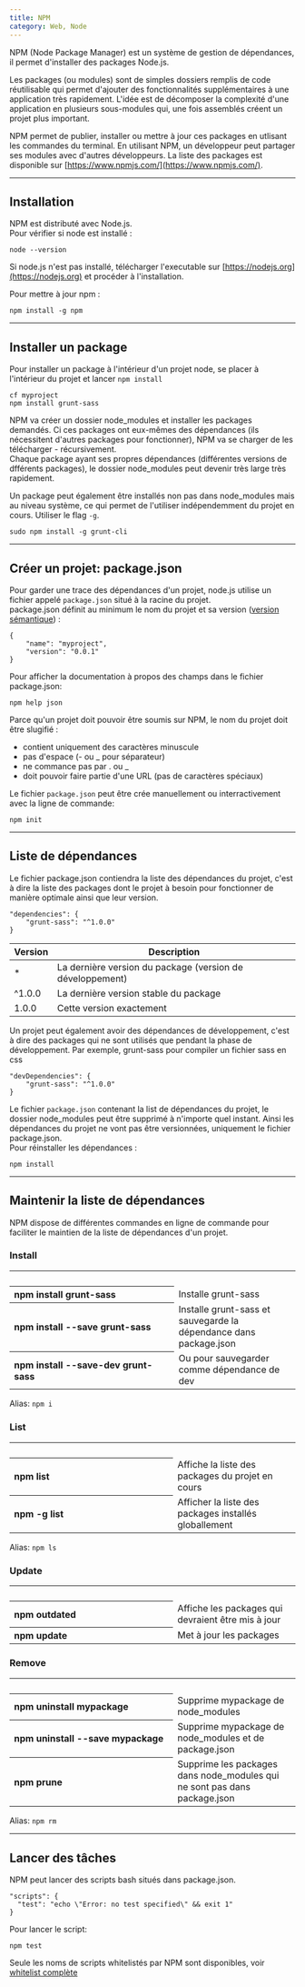 ```yaml
---
title: NPM
category: Web, Node
---
```


NPM (Node Package Manager) est un système de gestion de dépendances, il permet d'installer des packages Node.js.

Les packages (ou modules) sont de simples dossiers remplis de code réutilisable qui permet d'ajouter des fonctionnalités supplémentaires à une application très rapidement.
L'idée est de décomposer la complexité d'une application en plusieurs sous-modules qui, une fois assemblés créent un projet plus important.

NPM permet de publier, installer ou mettre à jour ces packages en utlisant les commandes du terminal. En utilisant NPM, un développeur peut partager ses modules avec d'autres développeurs. La liste des packages est disponible sur [https://www.npmjs.com/](https://www.npmjs.com/).

---

## Installation

NPM est distributé avec Node.js.  
Pour vérifier si node est installé :

    node --version

Si node.js n'est pas installé, télécharger l'executable sur [https://nodejs.org](https://nodejs.org) et procéder à l'installation.

Pour mettre à jour npm :

    npm install -g npm

---

## Installer un package

Pour installer un package à l'intérieur d'un projet node, se placer à l'intérieur du projet et lancer `npm install`

    cf myproject
    npm install grunt-sass

NPM va créer un dossier node_modules et installer les packages demandés. Ci ces packages ont eux-mêmes des dépendances (ils nécessitent d'autres packages pour fonctionner), NPM va se charger de les télécharger - récursivement.  
Chaque package ayant ses propres dépendances (différentes versions de dfférents packages), le dossier node_modules peut devenir très large très rapidement.

Un package peut également être installés non pas dans node_modules mais au niveau système, ce qui permet de l'utiliser indépendemment du projet en cours. Utiliser le flag `-g`.

    sudo npm install -g grunt-cli

---

## Créer un projet: package.json

Pour garder une trace des dépendances d'un projet, node.js utilise un fichier appelé `package.json` situé à la racine du projet.  
package.json définit au minimum le nom du projet et sa version ([version sémantique](semver.md)) :

    {
        "name": "myproject",
        "version": "0.0.1"
    }

Pour afficher la documentation à propos des champs dans le fichier package.json:

    npm help json

Parce qu'un projet doit pouvoir être soumis sur NPM, le nom du projet doit être slugifié :
- contient uniquement des caractères minuscule
- pas d'espace (- ou _ pour séparateur)
- ne commance pas par . ou _
- doit pouvoir faire partie d'une URL (pas de caractères spéciaux)

Le fichier `package.json` peut être crée manuellement ou interractivement avec la ligne de commande:

    npm init

---

## Liste de dépendances

Le fichier package.json contiendra la liste des dépendances du projet, c'est à dire la liste des packages dont le projet à besoin pour fonctionner de manière optimale ainsi que leur version.

    "dependencies": {
        "grunt-sass": "^1.0.0"
    }

| Version | Description                                               |
|---      |---                                                        |
| *       | La dernière version du package (version de développement) |
| ^1.0.0  | La dernière version stable du package                     |
| 1.0.0   | Cette version exactement                                  |

Un projet peut également avoir des dépendances de développement, c'est à dire des packages qui ne sont utilisés que pendant la phase de développement. Par exemple, grunt-sass pour compiler un fichier sass en css

    "devDependencies": {
        "grunt-sass": "^1.0.0"
    }

Le fichier `package.json` contenant la list de dépendances du projet, le dossier node_modules peut être supprimé à n'importe quel instant. 
Ainsi les dépendances du projet ne vont pas être versionnées, uniquement le fichier package.json.  
Pour réinstaller les dépendances :

    npm install

---

## Maintenir la liste de dépendances

NPM dispose de différentes commandes en ligne de commande pour faciliter le maintien de la liste de dépendances d'un projet.

### Install

<table>
  <tr><td>&emsp;&emsp;&emsp;&emsp;&emsp;&emsp;&emsp;&emsp;&emsp;&emsp;&emsp;&emsp;&emsp;&emsp;&emsp;&emsp;&emsp;</td><td></td></tr>
  <tr>
    <th align="left">npm install grunt-sass</th>
    <td>Installe grunt-sass</td>
  </tr>
  <tr>
    <th align="left">npm install --save grunt-sass</th>
    <td>Installe grunt-sass et sauvegarde la dépendance dans package.json</td>
  </tr>
  <tr>
    <th align="left">npm install --save-dev grunt-sass</th>
    <td>Ou pour sauvegarder comme dépendance de dev</td>
  </tr>
</table>

Alias: `npm i`

### List

<table>
  <tr><td>&emsp;&emsp;&emsp;&emsp;&emsp;&emsp;&emsp;&emsp;&emsp;&emsp;&emsp;&emsp;&emsp;&emsp;&emsp;&emsp;&emsp;</td><td></td></tr>
  <tr>
    <th align="left">npm list</th>
    <td>Affiche la liste des packages du projet en cours</td>
  </tr>
  <tr>
    <th align="left">npm -g list</th>
    <td>Afficher la liste des packages installés globallement</td>
  </tr>
</table>

Alias: `npm ls`

### Update

<table>
  <tr><td>&emsp;&emsp;&emsp;&emsp;&emsp;&emsp;&emsp;&emsp;&emsp;&emsp;&emsp;&emsp;&emsp;&emsp;&emsp;&emsp;&emsp;</td><td></td></tr>
  <tr>
    <th align="left">npm outdated</th>
    <td>Affiche les packages qui devraient être mis à jour</td>
  </tr>
  <tr>
    <th align="left">npm update</th>
    <td>Met à jour les packages</td>
  </tr>
</table>

### Remove

<table>
  <tr><td>&emsp;&emsp;&emsp;&emsp;&emsp;&emsp;&emsp;&emsp;&emsp;&emsp;&emsp;&emsp;&emsp;&emsp;&emsp;&emsp;&emsp;</td><td></td></tr>
  <tr>
    <th align="left">npm uninstall mypackage</th>
    <td>Supprime mypackage de node_modules</td>
  </tr>
  <tr>
    <th align="left">npm uninstall --save mypackage</th>
    <td>Supprime mypackage de node_modules et de package.json</td>
  </tr>
  <tr>
    <th align="left">npm prune</th>
    <td>Supprime les packages dans node_modules qui ne sont pas dans package.json</td>
  </tr>
</table>

Alias: `npm rm`

---

## Lancer des tâches

NPM peut lancer des scripts bash situés dans package.json.

    "scripts": {
      "test": "echo \"Error: no test specified\" && exit 1"  
    }

Pour lancer le script:

    npm test

Seule les noms de scripts whitelistés par NPM sont disponibles, voir [whitelist complète](https://docs.npmjs.com/misc/scripts)
